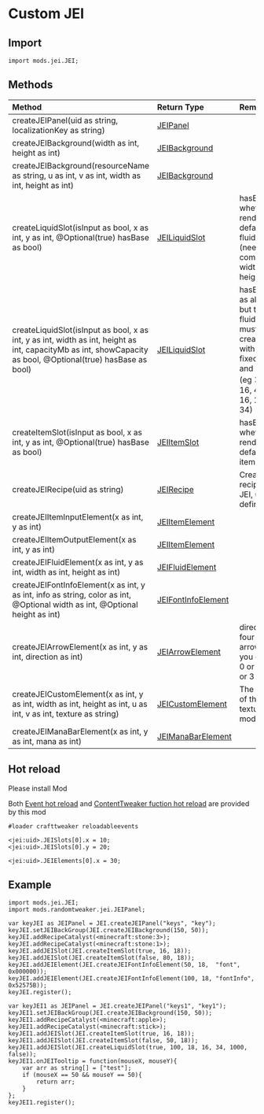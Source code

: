 # Custom JEI

## Import

```zenscript
import mods.jei.JEI;
```

## Methods

| Method | Return Type | Remark |
| :----------------------- | :----------------------- | :----------------------- |
| createJEIPanel(uid as string, localizationKey as string) | [JEIPanel](JEIOther/JEIPanel.md) |  |
| createJEIBackground(width as int, height as int) | [JEIBackground](JEIOther/JEIBackground.md) |  |
| createJEIBackground(resourceName as string, u as int, v as int, width as int, height as int) | [JEIBackground](JEIOther/JEIBackground.md) |  |
| createLiquidSlot(isInput as bool, x as int, y as int, @Optional(true) hasBase as bool) | [JEILiquidSlot](JEISlot/JEILiquidSlot.md) | hasBase is whether to render the default fluid slot (need to compare width and height) |
| createLiquidSlot(isInput as bool, x as int, y as int, width as int, height as int, capacityMb as int, showCapacity as bool, @Optional(true) hasBase as bool) | [JEILiquidSlot](JEISlot/JEILiquidSlot.md) | hasBase as above, but the fluid slot must be created with a fixed width and height (eg：16 * 16, 43 * 16, 16 * 34) |
| createItemSlot(isInput as bool, x as int, y as int, @Optional(true) hasBase as bool) | [JEIItemSlot](JEISlot/JEIItemSlot.md) | hasBase is whether to render the default item slot |
| createJEIRecipe(uid as string) | [JEIRecipe](JEIOther/JEIRecipe.md) | Create recipe for JEI, uid is defined uid |
| createJEIItemInputElement(x as int, y as int) | [JEIItemElement](JEIElement/JEIItemElement.md) |  |
| createJEIItemOutputElement(x as int, y as int) | [JEIItemElement](JEIElement/JEIItemElement.md) |  |
| createJEIFluidElement(x as int, y as int, width as int, height as int) | [JEIFluidElement](JEIElement/JEIFluidElement.md) |  |
| createJEIFontInfoElement(x as int, y as int, info as string, color as int, @Optional width as int, @Optional height as int) | [JEIFontInfoElement](JEIElement/JEIFontInfoElement.md) |  |
| createJEIArrowElement(x as int, y as int, direction as int) | [JEIArrowElement](JEIElement/JEIArrowElement.md) | direction is four arrows, you can fill 0 or 1 or 2 or 3 |
| createJEICustomElement(x as int, y as int, width as int, height as int, u as int, v as int, texture as string) | [JEICustomElement](JEIElement/JEICustomElement.md) | The format of the texture is modid:path |
| createJEIManaBarElement(x as int, y as int, mana as int) | [JEIManaBarElement](JEIElement/JEIManaBarElement.md) | |
## Hot reload

Please install Mod

Both [Event hot reload](https://github.com/friendlyhj/ZenUtils/wiki/ReloadEvents)
and [ContentTweaker fuction hot reload](https://github.com/friendlyhj/ZenUtils/wiki/LateSetCoTFunction)
are provided by this mod

```zenscript
#loader crafttweaker reloadableevents

<jei:uid>.JEISlots[0].x = 10;
<jei:uid>.JEISlots[0].y = 20;

<jei:uid>.JEIElements[0].x = 30;
```

## Example

```zenscript
import mods.jei.JEI;
import mods.randomtweaker.jei.JEIPanel;

var keyJEI as JEIPanel = JEI.createJEIPanel("keys", "key");
keyJEI.setJEIBackGroup(JEI.createJEIBackground(150, 50));
keyJEI.addRecipeCatalyst(<minecraft:stone:3>);
keyJEI.addRecipeCatalyst(<minecraft:stone:1>);
keyJEI.addJEISlot(JEI.createItemSlot(true, 16, 18));
keyJEI.addJEISlot(JEI.createItemSlot(false, 80, 18));
keyJEI.addJEIElement(JEI.createJEIFontInfoElement(50, 18,  "font", 0x000000));
keyJEI.addJEIElement(JEI.createJEIFontInfoElement(100, 18, "fontInfo", 0x52575B));
keyJEI.register();

var keyJEI1 as JEIPanel = JEI.createJEIPanel("keys1", "key1");
keyJEI1.setJEIBackGroup(JEI.createJEIBackground(150, 50));
keyJEI1.addRecipeCatalyst(<minecraft:apple>);
keyJEI1.addRecipeCatalyst(<minecraft:stick>);
keyJEI1.addJEISlot(JEI.createItemSlot(true, 16, 18));
keyJEI1.addJEISlot(JEI.createItemSlot(false, 50, 18));
keyJEI1.addJEISlot(JEI.createLiquidSlot(true, 100, 18, 16, 34, 1000, false));
keyJEI1.onJEITooltip = function(mouseX, mouseY){
    var arr as string[] = ["test"];
    if (mouseX == 50 && mouseY == 50){
        return arr;
    }
};
keyJEI1.register();
```
